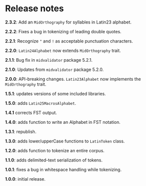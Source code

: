 # Release notes

**2.3.2**: Add an `MidOrthography` for syllables in Latin23 alphabet.


**2.2.2**: Fixes a bug in tokenizing of leading double quotes.


**2.2.1**:  Recognize `"` and `!` as acceptable punctuation characters.


**2.2.0**: `Latin24Alphabet` now extends `MidOrthography` trait.


**2.1.1**:  Bug fix in `midvalidator` package 5.2.1.


**2.1.0**:  Updates from `midvalidator` package 5.2.0.


**2.0.0**: API-breaking changes.  `Latin23Alphabet` now implements the `MidOrthography` trait.

**1.5.1**: updates versions of some included libraries.


**1.5.0**:  adds `Latin25MacrosAlphabet`.

**1.4.1**   corrects FST output.

**1.4.0**:  adds function to write an Alphabet in FST notation.

**1.3.1**:  republish.


**1.3.0**:  adds lower/upperCase functions to `LatinToken` class.

**1.2.0**: adds function to tokenize an entire corpus.

**1.1.0**:  adds delimited-text serialization of tokens.

**1.0.1**:  fixes a bug in whitespace handling while tokenizing.

**1.0.0**:  initial release.
